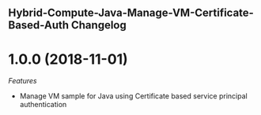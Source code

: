 ## Hybrid-Compute-Java-Manage-VM-Certificate-Based-Auth Changelog

<a name="1.0.0"></a>
# 1.0.0 (2018-11-01)

*Features*
* Manage VM sample for Java using Certificate based service principal authentication